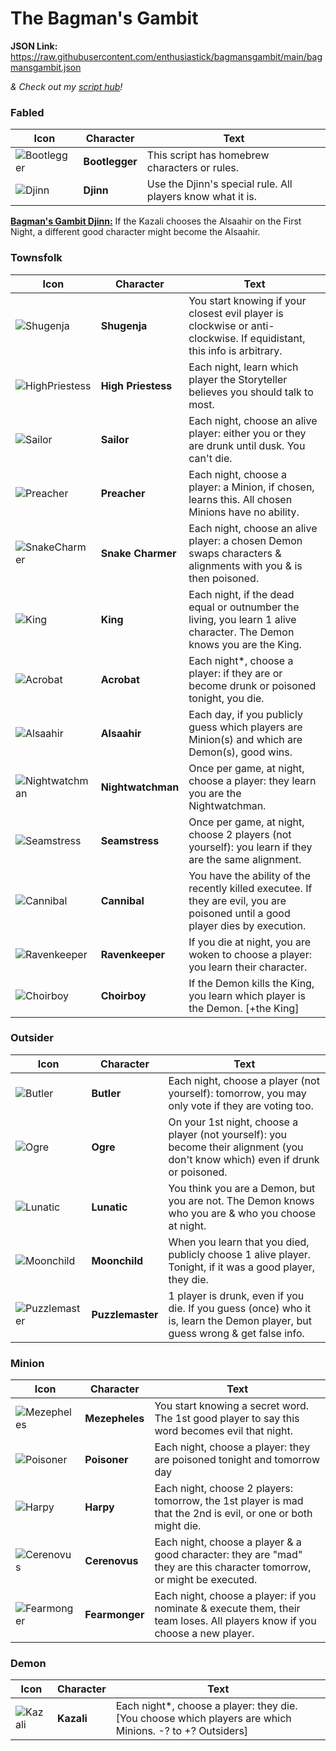 # The Bagman's Gambit

**JSON Link:** https://raw.githubusercontent.com/enthusiastick/bagmansgambit/main/bagmansgambit.json

*& Check out my [script hub](https://botc.eben.games/ "Blood on the Clocktower scripts by eben")!*

### Fabled

Icon | Character | Text
--- | --- | ---
![Bootlegger](https://wiki.bloodontheclocktower.com/images/0/08/Icon_bootlegger.png) | **Bootlegger** | This script has homebrew characters or rules.
![Djinn](https://wiki.bloodontheclocktower.com/images/8/86/Icon_djinn.png) | **Djinn** | Use the Djinn's special rule. All players know what it is.

<ins>**Bagman's Gambit Djinn:**</ins> If the Kazali chooses the Alsaahir on the First Night, a different good character might become the Alsaahir.

### Townsfolk

Icon | Character | Text
--- | --- | ---
![Shugenja](https://wiki.bloodontheclocktower.com/images/1/11/Icon_shugenja.png) | **Shugenja** | You start knowing if your closest evil player is clockwise or anti-clockwise. If equidistant, this info is arbitrary.
![HighPriestess](https://wiki.bloodontheclocktower.com/images/6/63/Icon_highpriestess.png) | **High Priestess** | Each night, learn which player the Storyteller believes you should talk to most.
![Sailor](https://wiki.bloodontheclocktower.com/images/1/16/Icon_sailor.png) | **Sailor** | Each night, choose an alive player: either you or they are drunk until dusk. You can't die.
![Preacher](https://wiki.bloodontheclocktower.com/images/8/82/Icon_preacher.png) | **Preacher** | Each night, choose a player: a Minion, if chosen, learns this. All chosen Minions have no ability.
![SnakeCharmer](https://wiki.bloodontheclocktower.com/images/0/08/Icon_snakecharmer.png) | **Snake Charmer** | Each night, choose an alive player: a chosen Demon swaps characters & alignments with you & is then poisoned.
![King](https://wiki.bloodontheclocktower.com/images/d/dc/Icon_king.png) | **King** | Each night, if the dead equal or outnumber the living, you learn 1 alive character. The Demon knows you are the King.
![Acrobat](https://wiki.bloodontheclocktower.com/images/b/b5/Icon_acrobat.png) | **Acrobat** | Each night\*, choose a player: if they are or become drunk or poisoned tonight, you die.
![Alsaahir](https://wiki.bloodontheclocktower.com/images/8/8e/Icon_alsaahir.png) | **Alsaahir** | Each day, if you publicly guess which players are Minion(s) and which are Demon(s), good wins.
![Nightwatchman](https://wiki.bloodontheclocktower.com/images/f/f0/Icon_nightwatchman.png) | **Nightwatchman** | Once per game, at night, choose a player: they learn you are the Nightwatchman.
![Seamstress](https://wiki.bloodontheclocktower.com/images/5/53/Icon_seamstress.png) | **Seamstress** | Once per game, at night, choose 2 players (not yourself): you learn if they are the same alignment.
![Cannibal](https://wiki.bloodontheclocktower.com/images/8/8e/Icon_cannibal.png) | **Cannibal** | You have the ability of the recently killed executee. If they are evil, you are poisoned until a good player dies by execution.
![Ravenkeeper](https://wiki.bloodontheclocktower.com/images/e/ef/Icon_ravenkeeper.png) | **Ravenkeeper** | If you die at night, you are woken to choose a player: you learn their character.
![Choirboy](https://wiki.bloodontheclocktower.com/images/d/d9/Icon_choirboy.png) | **Choirboy** | If the Demon kills the King, you learn which player is the Demon. [+the King]

### Outsider

Icon | Character | Text
--- | --- | ---
![Butler](https://wiki.bloodontheclocktower.com/images/1/19/Icon_butler.png) | **Butler** | Each night, choose a player (not yourself): tomorrow, you may only vote if they are voting too.
![Ogre](https://wiki.bloodontheclocktower.com/images/2/25/Icon_ogre.png) | **Ogre** | On your 1st night, choose a player (not yourself): you become their alignment (you don't know which) even if drunk or poisoned.
![Lunatic](https://wiki.bloodontheclocktower.com/images/6/64/Icon_lunatic.png) | **Lunatic** | You think you are a Demon, but you are not. The Demon knows who you are & who you choose at night.
![Moonchild](https://wiki.bloodontheclocktower.com/images/d/dc/Icon_moonchild.png) | **Moonchild** | When you learn that you died, publicly choose 1 alive player. Tonight, if it was a good player, they die.
![Puzzlemaster](https://wiki.bloodontheclocktower.com/images/7/7a/Icon_puzzlemaster.png) | **Puzzlemaster** | 1 player is drunk, even if you die. If you guess (once) who it is, learn the Demon player, but guess wrong & get false info.

### Minion

Icon | Character | Text
--- | --- | ---
![Mezepheles](https://wiki.bloodontheclocktower.com/images/f/f2/Icon_mezepheles.png) | **Mezepheles** | You start knowing a secret word. The 1st good player to say this word becomes evil that night.
![Poisoner](https://wiki.bloodontheclocktower.com/images/b/b1/Icon_poisoner.png) | **Poisoner** | Each night, choose a player: they are poisoned tonight and tomorrow day
![Harpy](https://wiki.bloodontheclocktower.com/images/d/d3/Icon_harpy.png) | **Harpy** | Each night, choose 2 players: tomorrow, the 1st player is mad that the 2nd is evil, or one or both might die.
![Cerenovus](https://wiki.bloodontheclocktower.com/images/4/45/Icon_cerenovus.png) | **Cerenovus** | Each night, choose a player & a good character: they are \"mad\" they are this character tomorrow, or might be executed.
![Fearmonger](https://wiki.bloodontheclocktower.com/images/1/11/Icon_fearmonger.png) | **Fearmonger** | Each night, choose a player: if you nominate & execute them, their team loses. All players know if you choose a new player.

### Demon

Icon | Character | Text
--- | --- | ---
![Kazali](https://wiki.bloodontheclocktower.com/images/3/3c/Icon_kazali.png) | **Kazali** | Each night\*, choose a player: they die. [You choose which players are which Minions. -? to +? Outsiders]
